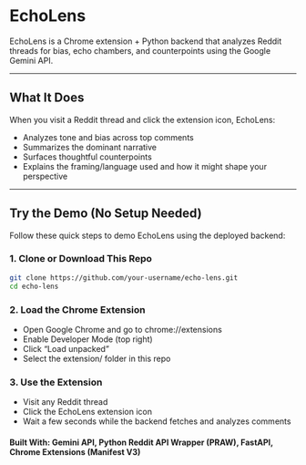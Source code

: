 # EchoLens

EchoLens is a Chrome extension + Python backend that analyzes Reddit threads for bias, echo chambers, and counterpoints using the Google Gemini API.

---

## What It Does

When you visit a Reddit thread and click the extension icon, EchoLens:
- Analyzes tone and bias across top comments
- Summarizes the dominant narrative
- Surfaces thoughtful counterpoints
- Explains the framing/language used and how it might shape your perspective

---

## Try the Demo (No Setup Needed)

Follow these quick steps to demo EchoLens using the deployed backend:

### 1. Clone or Download This Repo

```bash
git clone https://github.com/your-username/echo-lens.git
cd echo-lens
```

### 2. Load the Chrome Extension
- Open Google Chrome and go to chrome://extensions
- Enable Developer Mode (top right)
- Click “Load unpacked”
- Select the extension/ folder in this repo



### 3. Use the Extension
- Visit any Reddit thread
- Click the EchoLens extension icon
- Wait a few seconds while the backend fetches and analyzes comments

#### Built With: Gemini API, Python Reddit API Wrapper (PRAW), FastAPI, Chrome Extensions (Manifest V3)

